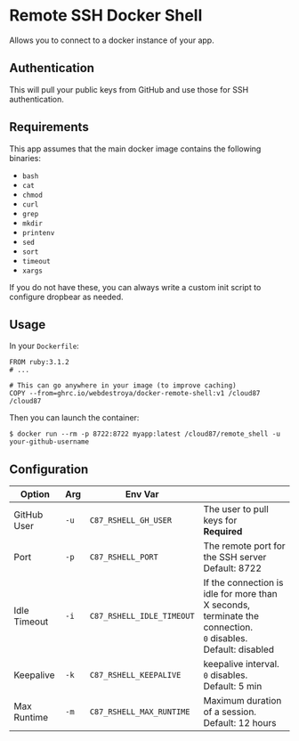 # Remote SSH Docker Shell

Allows you to connect to a docker instance of your app.

## Authentication
This will pull your public keys from GitHub and use those for SSH authentication.

## Requirements
This app assumes that the main docker image contains the following binaries:

* `bash`
* `cat`
* `chmod`
* `curl`
* `grep`
* `mkdir`
* `printenv`
* `sed`
* `sort`
* `timeout`
* `xargs`

If you do not have these, you can always write a custom init script to configure dropbear as needed.

## Usage

In your `Dockerfile`:

```docker
FROM ruby:3.1.2
# ...

# This can go anywhere in your image (to improve caching)
COPY --from=ghrc.io/webdestroya/docker-remote-shell:v1 /cloud87 /cloud87

```

Then you can launch the container:

```
$ docker run --rm -p 8722:8722 myapp:latest /cloud87/remote_shell -u your-github-username
```


## Configuration
| Option  | Arg | Env Var |   |
| ------------- | ------------- | ------------- | ------------- |
| GitHub User  | `-u`  | `C87_RSHELL_GH_USER` | The user to pull keys for<br>**Required** | 
| Port  | `-p`  | `C87_RSHELL_PORT` | The remote port for the SSH server<br>Default: 8722 |
| Idle Timeout  | `-i`  | `C87_RSHELL_IDLE_TIMEOUT` | If the connection is idle for more than X seconds, terminate the connection.<br>`0` disables.<br>Default: disabled |
| Keepalive  | `-k`  | `C87_RSHELL_KEEPALIVE` |keepalive interval.<br>`0` disables.<br>Default: 5 min |
| Max Runtime  | `-m`  | `C87_RSHELL_MAX_RUNTIME` | Maximum duration of a session.<br>Default: 12 hours |

